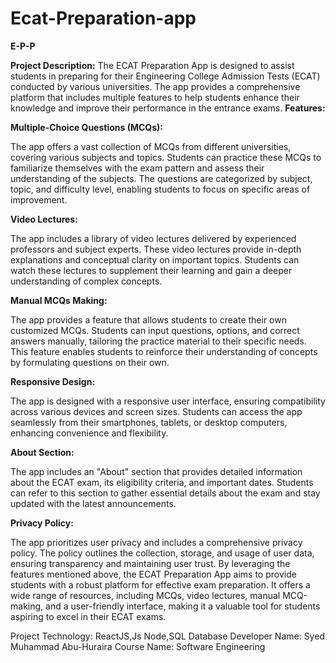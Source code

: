 # Ecat-Preparation-app

**E-P-P**

**Project Description:**
The ECAT Preparation App is designed to assist students in preparing for their Engineering College Admission Tests (ECAT) conducted by various universities. 
The app provides a comprehensive platform that includes multiple features to help students enhance their knowledge and improve their performance in the entrance exams.
**Features:**

**Multiple-Choice Questions (MCQs):**

The app offers a vast collection of MCQs from different universities, covering various subjects and topics.
Students can practice these MCQs to familiarize themselves with the exam pattern and assess their understanding of the subjects.
The questions are categorized by subject, topic, and difficulty level, enabling students to focus on specific areas of improvement.

**Video Lectures:**

The app includes a library of video lectures delivered by experienced professors and subject experts.
These video lectures provide in-depth explanations and conceptual clarity on important topics.
Students can watch these lectures to supplement their learning and gain a deeper understanding of complex concepts.

**Manual MCQs Making:**

The app provides a feature that allows students to create their own customized MCQs.
Students can input questions, options, and correct answers manually, tailoring the practice material to their specific needs.
This feature enables students to reinforce their understanding of concepts by formulating questions on their own.

**Responsive Design:**

The app is designed with a responsive user interface, ensuring compatibility across various devices and screen sizes.
Students can access the app seamlessly from their smartphones, tablets, or desktop computers, enhancing convenience and flexibility.

**About Section:**

The app includes an "About" section that provides detailed information about the ECAT exam, its eligibility criteria, and important dates.
Students can refer to this section to gather essential details about the exam and stay updated with the latest announcements.

**Privacy Policy:**

The app prioritizes user privacy and includes a comprehensive privacy policy.
The policy outlines the collection, storage, and usage of user data, ensuring transparency and maintaining user trust.
By leveraging the features mentioned above, the ECAT Preparation App aims to provide students with a robust platform for effective exam preparation.
It offers a wide range of resources, including MCQs, video lectures, manual MCQ-making, and a user-friendly interface, making it a valuable tool for students aspiring to excel in their ECAT exams.


Project Technology: ReactJS,Js Node,SQL Database
Developer Name: Syed Muhammad Abu-Huraira
Course Name: Software Engineering
